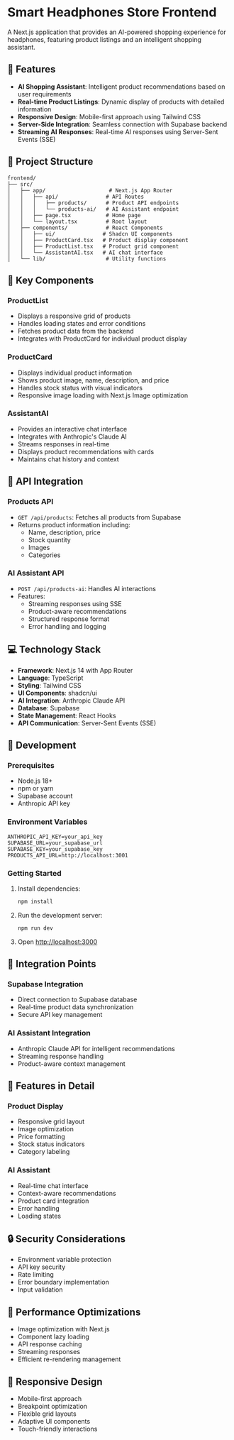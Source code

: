 # Smart Headphones Store Frontend

A Next.js application that provides an AI-powered shopping experience for headphones, featuring product listings and an intelligent shopping assistant.

## 🚀 Features

- **AI Shopping Assistant**: Intelligent product recommendations based on user requirements
- **Real-time Product Listings**: Dynamic display of products with detailed information
- **Responsive Design**: Mobile-first approach using Tailwind CSS
- **Server-Side Integration**: Seamless connection with Supabase backend
- **Streaming AI Responses**: Real-time AI responses using Server-Sent Events (SSE)

## 📁 Project Structure

```
frontend/
├── src/
│   ├── app/                    # Next.js App Router
│   │   ├── api/               # API Routes
│   │   │   ├── products/      # Product API endpoints
│   │   │   └── products-ai/   # AI Assistant endpoint
│   │   ├── page.tsx           # Home page
│   │   └── layout.tsx         # Root layout
│   ├── components/            # React Components
│   │   ├── ui/               # Shadcn UI components
│   │   ├── ProductCard.tsx   # Product display component
│   │   ├── ProductList.tsx   # Product grid component
│   │   └── AssistantAI.tsx   # AI chat interface
│   └── lib/                   # Utility functions
```

## 🧩 Key Components

### ProductList
- Displays a responsive grid of products
- Handles loading states and error conditions
- Fetches product data from the backend
- Integrates with ProductCard for individual product display

### ProductCard
- Displays individual product information
- Shows product image, name, description, and price
- Handles stock status with visual indicators
- Responsive image loading with Next.js Image optimization

### AssistantAI
- Provides an interactive chat interface
- Integrates with Anthropic's Claude AI
- Streams responses in real-time
- Displays product recommendations with cards
- Maintains chat history and context

## 🔌 API Integration

### Products API
- `GET /api/products`: Fetches all products from Supabase
- Returns product information including:
  - Name, description, price
  - Stock quantity
  - Images
  - Categories

### AI Assistant API
- `POST /api/products-ai`: Handles AI interactions
- Features:
  - Streaming responses using SSE
  - Product-aware recommendations
  - Structured response format
  - Error handling and logging

## 💻 Technology Stack

- **Framework**: Next.js 14 with App Router
- **Language**: TypeScript
- **Styling**: Tailwind CSS
- **UI Components**: shadcn/ui
- **AI Integration**: Anthropic Claude API
- **Database**: Supabase
- **State Management**: React Hooks
- **API Communication**: Server-Sent Events (SSE)

## 🔧 Development

### Prerequisites
- Node.js 18+
- npm or yarn
- Supabase account
- Anthropic API key

### Environment Variables
```env
ANTHROPIC_API_KEY=your_api_key
SUPABASE_URL=your_supabase_url
SUPABASE_KEY=your_supabase_key
PRODUCTS_API_URL=http://localhost:3001
```

### Getting Started
1. Install dependencies:
   ```bash
   npm install
   ```

2. Run the development server:
   ```bash
   npm run dev
   ```

3. Open [http://localhost:3000](http://localhost:3000)

## 🤝 Integration Points

### Supabase Integration
- Direct connection to Supabase database
- Real-time product data synchronization
- Secure API key management

### AI Assistant Integration
- Anthropic Claude API for intelligent recommendations
- Streaming response handling
- Product-aware context management

## 🎯 Features in Detail

### Product Display
- Responsive grid layout
- Image optimization
- Price formatting
- Stock status indicators
- Category labeling

### AI Assistant
- Real-time chat interface
- Context-aware recommendations
- Product card integration
- Error handling
- Loading states

## 🔒 Security Considerations

- Environment variable protection
- API key security
- Rate limiting
- Error boundary implementation
- Input validation

## 🚀 Performance Optimizations

- Image optimization with Next.js
- Component lazy loading
- API response caching
- Streaming responses
- Efficient re-rendering management

## 📱 Responsive Design

- Mobile-first approach
- Breakpoint optimization
- Flexible grid layouts
- Adaptive UI components
- Touch-friendly interactions
